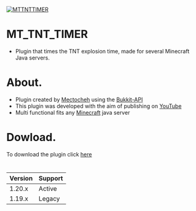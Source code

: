 
<p aling= center><a href="https://github.com/Mectoche/MT_TNT_TIMER"><img src="https://i.ibb.co/P41ZcjK/tnt-timer-mectoche.png" alt="MTTNTTIMER" border="0"></a></p>

#

# MT_TNT_TIMER
- Plugin that times the TNT explosion time, made for several Minecraft Java servers.
#

# About.
- Plugin created by [Mectocheh](https://github.com/Mectoche) using the [Bukkit-API](https://dev.bukkit.org/)
- This plugin was developed with the aim of publishing on [YouTube](https://youtu.be/DFBfbGV436w)
- Multi functional fits any [Minecraft](https://www.minecraft.net/) java server
# Dowload.
To download the plugin click [here](https://github.com/Mectoche/MT_TNT_TIMER/tree/main/build/libs)

#

| Version |    Support    |
|---------| ------------- |
| 1.20.x  |    Active     |
| 1.19.x  |    Legacy     |

#
